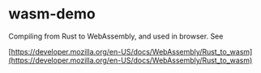 # wasm-demo
Compiling from Rust to WebAssembly, and used in browser. See

[https://developer.mozilla.org/en-US/docs/WebAssembly/Rust_to_wasm](https://developer.mozilla.org/en-US/docs/WebAssembly/Rust_to_wasm)

